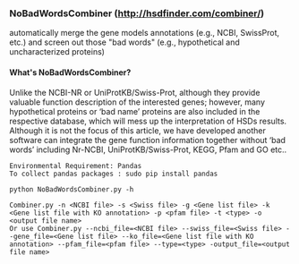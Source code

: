 ### NoBadWordsCombiner (http://hsdfinder.com/combiner/) 
automatically merge the gene models annotations (e.g., NCBI, SwissProt, etc.) and screen out those "bad words" (e.g., hypothetical and uncharacterized proteins)

#### What's NoBadWordsCombiner?
Unlike the NCBI-NR or UniProtKB/Swiss-Prot, although they provide valuable function description of the interested genes; however, many hypothetical proteins or ‘bad name’ proteins are also included in the respective database, which will mess up the interpretation of HSDs results. Although it is not the focus of this article, we have developed another software can integrate the gene function information together without ‘bad words’ including Nr-NCBI, UniProtKB/Swiss-Prot, KEGG, Pfam and GO etc..
```
Environmental Requirement: Pandas
To collect pandas packages : sudo pip install pandas

python NoBadWordsCombiner.py -h

Combiner.py -n <NCBI file> -s <Swiss file> -g <Gene list file> -k <Gene list file with KO annotation> -p <pfam file> -t <type> -o <output file name>
Or use Combiner.py --ncbi_file=<NCBI file> --swiss_file=<Swiss file> --gene_file=<Gene list file> --ko_file=<Gene list file with KO annotation> --pfam_file=<pfam file> --type=<type> -output_file=<output file name>
```
